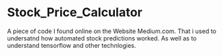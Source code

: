# Stock_Price_Calculator

A piece of code I found online on the Website Medium.com. That i used to undersatnd how automated stock predictions worked. As well as to understand tensorflow and other technlogies.
